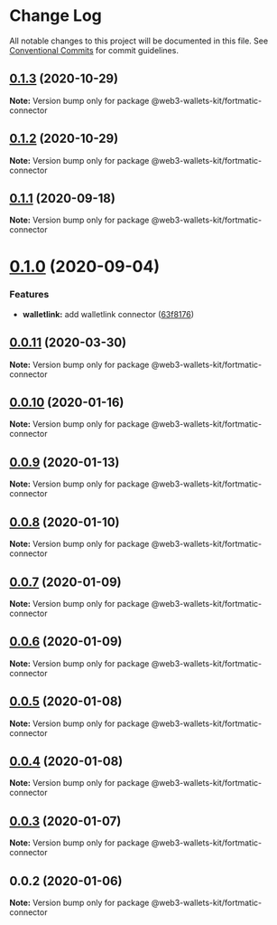 # Change Log

All notable changes to this project will be documented in this file.
See [Conventional Commits](https://conventionalcommits.org) for commit guidelines.

## [0.1.3](https://github.com/akropolisio/web3-wallets-kit/compare/@web3-wallets-kit/fortmatic-connector@0.1.1...@web3-wallets-kit/fortmatic-connector@0.1.3) (2020-10-29)

**Note:** Version bump only for package @web3-wallets-kit/fortmatic-connector





## [0.1.2](https://github.com/akropolisio/web3-wallets-kit/compare/@web3-wallets-kit/fortmatic-connector@0.1.1...@web3-wallets-kit/fortmatic-connector@0.1.2) (2020-10-29)

**Note:** Version bump only for package @web3-wallets-kit/fortmatic-connector





## [0.1.1](https://github.com/akropolisio/web3-wallets-kit/compare/@web3-wallets-kit/fortmatic-connector@0.1.0...@web3-wallets-kit/fortmatic-connector@0.1.1) (2020-09-18)

**Note:** Version bump only for package @web3-wallets-kit/fortmatic-connector





# [0.1.0](https://github.com/akropolisio/web3-wallets-kit/compare/@web3-wallets-kit/fortmatic-connector@0.0.11...@web3-wallets-kit/fortmatic-connector@0.1.0) (2020-09-04)


### Features

* **walletlink:** add walletlink connector ([63f8176](https://github.com/akropolisio/web3-wallets-kit/commit/63f81765127f2a29bbf6adaacb204798b9519cd9))





## [0.0.11](https://github.com/akropolisio/web3-wallets-kit/compare/@web3-wallets-kit/fortmatic-connector@0.0.10...@web3-wallets-kit/fortmatic-connector@0.0.11) (2020-03-30)

**Note:** Version bump only for package @web3-wallets-kit/fortmatic-connector





## [0.0.10](https://github.com/akropolisio/web3-wallets-kit/compare/@web3-wallets-kit/fortmatic-connector@0.0.9...@web3-wallets-kit/fortmatic-connector@0.0.10) (2020-01-16)

**Note:** Version bump only for package @web3-wallets-kit/fortmatic-connector





## [0.0.9](https://github.com/akropolisio/web3-wallets-kit/compare/@web3-wallets-kit/fortmatic-connector@0.0.8...@web3-wallets-kit/fortmatic-connector@0.0.9) (2020-01-13)

**Note:** Version bump only for package @web3-wallets-kit/fortmatic-connector





## [0.0.8](https://github.com/akropolisio/web3-wallets-kit/compare/@web3-wallets-kit/fortmatic-connector@0.0.7...@web3-wallets-kit/fortmatic-connector@0.0.8) (2020-01-10)

**Note:** Version bump only for package @web3-wallets-kit/fortmatic-connector





## [0.0.7](https://github.com/akropolisio/web3-wallets-kit/compare/@web3-wallets-kit/fortmatic-connector@0.0.6...@web3-wallets-kit/fortmatic-connector@0.0.7) (2020-01-09)

**Note:** Version bump only for package @web3-wallets-kit/fortmatic-connector





## [0.0.6](https://github.com/akropolisio/web3-wallets-kit/compare/@web3-wallets-kit/fortmatic-connector@0.0.5...@web3-wallets-kit/fortmatic-connector@0.0.6) (2020-01-09)

**Note:** Version bump only for package @web3-wallets-kit/fortmatic-connector





## [0.0.5](https://github.com/akropolisio/web3-wallets-kit/compare/@web3-wallets-kit/fortmatic-connector@0.0.4...@web3-wallets-kit/fortmatic-connector@0.0.5) (2020-01-08)

**Note:** Version bump only for package @web3-wallets-kit/fortmatic-connector





## [0.0.4](https://github.com/akropolisio/web3-wallets-kit/compare/@web3-wallets-kit/fortmatic-connector@0.0.3...@web3-wallets-kit/fortmatic-connector@0.0.4) (2020-01-08)

**Note:** Version bump only for package @web3-wallets-kit/fortmatic-connector





## [0.0.3](https://github.com/akropolisio/web3-wallets-kit/compare/@web3-wallets-kit/fortmatic-connector@0.0.2...@web3-wallets-kit/fortmatic-connector@0.0.3) (2020-01-07)

**Note:** Version bump only for package @web3-wallets-kit/fortmatic-connector





## 0.0.2 (2020-01-06)

**Note:** Version bump only for package @web3-wallets-kit/fortmatic-connector

